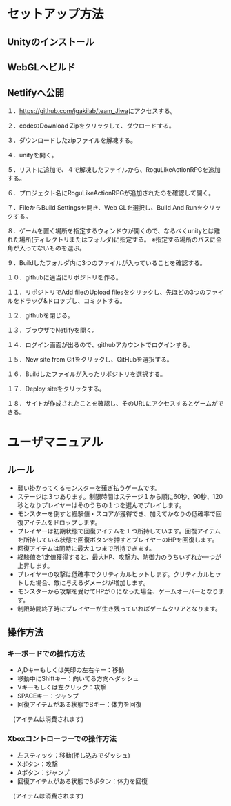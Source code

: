 # セットアップ方法
## Unityのインストール
## WebGLへビルド
## Netlifyへ公開


１．<https://github.com/igakilab/team_Jiwa>にアクセスする。


２．codeのDownload Zipをクリックして、ダウロードする。


３．ダウンロードしたzipファイルを解凍する。


４．unityを開く。


５．リストに追加で、４で解凍したファイルから、RoguLikeActionRPGを追加する。


６．プロジェクト名にRoguLikeActionRPGが追加されたのを確認して開く。


７．FileからBuild Settingsを開き、Web GLを選択し、Build And Runをクリックする。


８．ゲームを置く場所を指定するウィンドウが開くので、なるべくunityとは離れた場所(ディレクトリまたはフォルダ)に指定する。
    ※指定する場所のパスに全角が入ってないものを選ぶ。


９．Buildしたフォルダ内に3つのファイルが入っていることを確認する。


１０．githubに適当にリポジトリを作る。


１１．リポジトリでAdd fileのUpload filesをクリックし、先ほどの3つのファイルをドラッグ&ドロップし、コミットする。


１２．githubを閉じる。


１３．ブラウザでNetlifyを開く。


１４．ログイン画面が出るので、githubアカウントでログインする。


１５．New site from Gitをクリックし、GitHubを選択する。


１６．Buildしたファイルが入ったリポジトリを選択する。


１７．Deploy siteをクリックする。


１８．サイトが作成されたことを確認し、そのURLにアクセスするとゲームができる。


# ユーザマニュアル


## ルール


* 襲い掛かってくるモンスターを薙ぎ払うゲームです。
* ステージは３つあります。制限時間はステージ１から順に60秒、90秒、120秒となりプレイヤーはそのうちの１つを選んでプレイします。
* モンスターを倒すと経験値・スコアが獲得でき、加えてかなりの低確率で回復アイテムをドロップします。
* プレイヤーは初期状態で回復アイテムを１つ所持しています。回復アイテムを所持している状態で回復ボタンを押すとプレイヤーのHPを回復します。
* 回復アイテムは同時に最大１つまで所持できます。
* 経験値を1定値獲得すると、最大HP、攻撃力、防御力のうちいずれか一つが上昇します。
* プレイヤーの攻撃は低確率でクリティカルヒットします。クリティカルヒットした場合、敵に与えるダメージが増加します。
* モンスターから攻撃を受けてHPが０になった場合、ゲームオーバーとなります。
* 制限時間終了時にプレイヤーが生き残っていればゲームクリアとなります。


## 操作方法


### キーボードでの操作方法


* A,Dキーもしくは矢印の左右キー：移動
* 移動中にShiftキー：向いてる方向へダッシュ
* Vキーもしくは左クリック：攻撃
* SPACEキー：ジャンプ
* 回復アイテムがある状態でBキー：体力を回復


　(アイテムは消費されます)


### Xboxコントローラーでの操作方法


* 左スティック：移動(押し込みでダッシュ)
* Xボタン：攻撃
* Aボタン：ジャンプ
* 回復アイテムがある状態でBボタン：体力を回復


　(アイテムは消費されます)
